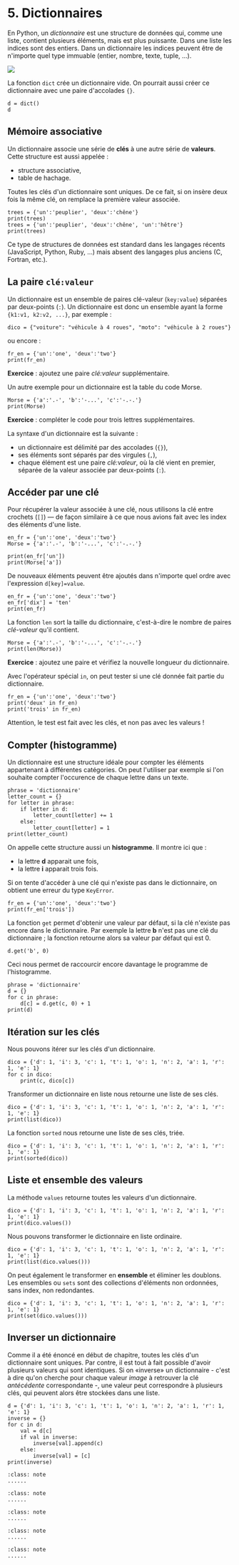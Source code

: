 # 5. Dictionnaires

En Python, un _dictionnaire_ est une structure de données qui, comme une liste, contient plusieurs éléments, mais est plus puissante. Dans une liste les indices sont des entiers. Dans un dictionnaire les indices peuvent être de n'importe quel type immuable (entier, nombre, texte, tuple, ...).

![](dict.jpg)

La fonction `dict` crée un dictionnaire vide. On pourrait aussi créer ce dictionnaire avec une paire d'accolades `{}`. 

```{code-block} python
d = dict()
d
```

## Mémoire associative

Un dictionnaire associe une série de **clés** à une autre série de **valeurs**. Cette structure est aussi appelée :

- structure associative,
- table de hachage.

Toutes les clés d'un dictionnaire sont uniques. De ce fait, si on insère deux fois la même clé, on remplace la première valeur associée. 

```{codeplay}
trees = {'un':'peuplier', 'deux':'chêne'}
print(trees)
trees = {'un':'peuplier', 'deux':'chêne', 'un':'hêtre'}
print(trees)
```

Ce type de structures de données est standard dans les langages récents (JavaScript, Python, Ruby, ...) mais absent des langages plus anciens (C, Fortran, etc.).

## La paire `clé:valeur`
Un dictionnaire est un ensemble de paires clé-valeur (`key:value`) séparées par deux-points (`:`). Un dictionnaire est donc un ensemble ayant la forme `{k1:v1, k2:v2, ...}`, par exemple :

    dico = {"voiture": "véhicule à 4 roues", "moto": "véhicule à 2 roues"} 

ou encore :

```{codeplay}
fr_en = {'un':'one', 'deux':'two'}
print(fr_en)
```

**Exercice** : ajoutez une paire *clé:valeur* supplémentaire.

Un autre exemple pour un dictionnaire est la table du code Morse.

```{codeplay}
Morse = {'a':'.-', 'b':'-...', 'c':'-.-.'}
print(Morse)
```

**Exercice** : compléter le code pour trois lettres supplémentaires.

La syntaxe d'un dictionnaire est la suivante :

- un dictionnaire est délimité par des accolades (`{}`),
- ses éléments sont séparés par des virgules (`,`),
- chaque élément est une paire *clé:valeur*, où la clé vient en premier, séparée de la valeur associée par deux-points (`:`).

## Accéder par une clé
Pour récupérer la valeur associée à une clé, nous utilisons la clé entre crochets (`[]`) — de façon similaire à ce que nous avions fait avec les index des éléments d'une liste.

```{codeplay}
en_fr = {'un':'one', 'deux':'two'}
Morse = {'a':'.-', 'b':'-...', 'c':'-.-.'}

print(en_fr['un'])
print(Morse['a'])
```

De nouveaux éléments peuvent être ajoutés dans n'importe quel ordre avec l'expression `d[key]=value`.

```{codeplay}
en_fr = {'un':'one', 'deux':'two'}
en_fr['dix'] = 'ten'
print(en_fr)
```

La fonction `len` sort la taille du dictionnaire, c'est-à-dire le nombre de paires *clé-valeur* qu'il contient.

```{codeplay}
Morse = {'a':'.-', 'b':'-...', 'c':'-.-.'}
print(len(Morse))
```

**Exercice** : ajoutez une paire et vérifiez la nouvelle longueur du dictionnaire.

Avec l'opérateur spécial `in`, on peut tester si une clé donnée fait partie du dictionnaire.

```{codeplay}
fr_en = {'un':'one', 'deux':'two'}
print('deux' in fr_en)
print('trois' in fr_en)
```

Attention, le test est fait avec les clés, et non pas avec les valeurs !

## Compter (histogramme)

Un dictionnaire est une structure idéale pour compter les éléments appartenant à différentes catégories. On peut l'utiliser par exemple si l'on souhaite compter l'occurence de chaque lettre dans un texte.

```{codeplay}
phrase = 'dictionnaire'
letter_count = {}
for letter in phrase:
    if letter in d:
        letter_count[letter] += 1
    else:
        letter_count[letter] = 1
print(letter_count)
```

On appelle cette structure aussi un **histogramme**. Il montre ici que :

- la lettre **d** apparait une fois,
- la lettre **i** apparait trois fois.

Si on tente d'accéder à une clé qui n'existe pas dans le dictionnaire, on obtient une erreur du type `KeyError`.
```{codeplay}
fr_en = {'un':'one', 'deux':'two'}
print(fr_en['trois'])
```

La fonction `get` permet d'obtenir une valeur par défaut</span><!-- REVIEW/JPP: dire auparavant que faire un lookup avec [] et une clé non existante est une erreur -->, si la clé n'existe pas encore dans le dictionnaire. Par exemple la lettre **b** n'est pas une clé du dictionnaire ; la fonction retourne alors sa valeur par défaut qui est 0.

```ipython
d.get('b', 0)
```

Ceci nous permet de raccourcir encore davantage le programme de l'histogramme.

```{codeplay}
phrase = 'dictionnaire'
d = {}
for c in phrase:
    d[c] = d.get(c, 0) + 1
print(d)
```

## Itération sur les clés
Nous pouvons itérer sur les clés d'un dictionnaire.<!-- REVIEW/JPP: Cet exemple me semble aussi très cryptique avec ces noms de variables -->

```{codeplay}
dico = {'d': 1, 'i': 3, 'c': 1, 't': 1, 'o': 1, 'n': 2, 'a': 1, 'r': 1, 'e': 1}
for c in dico:
    print(c, dico[c])
```

Transformer un dictionnaire en liste nous retourne une liste de ses clés.

```{codeplay}
dico = {'d': 1, 'i': 3, 'c': 1, 't': 1, 'o': 1, 'n': 2, 'a': 1, 'r': 1, 'e': 1}
print(list(dico))
```

La fonction `sorted` nous retourne une liste de ses clés, triée.

```{codeplay}
dico = {'d': 1, 'i': 3, 'c': 1, 't': 1, 'o': 1, 'n': 2, 'a': 1, 'r': 1, 'e': 1}
print(sorted(dico))
```

## Liste et ensemble des valeurs

La méthode `values` retourne toutes les valeurs d'un dictionnaire.

```{codeplay}
dico = {'d': 1, 'i': 3, 'c': 1, 't': 1, 'o': 1, 'n': 2, 'a': 1, 'r': 1, 'e': 1}
print(dico.values())
```

Nous pouvons transformer le dictionnaire en liste ordinaire.

```{codeplay}
dico = {'d': 1, 'i': 3, 'c': 1, 't': 1, 'o': 1, 'n': 2, 'a': 1, 'r': 1, 'e': 1}
print(list(dico.values()))
```

On peut également le transformer en **ensemble** et éliminer les doublons. Les ensembles ou `sets` sont des collections d'éléments non ordonnées, sans index, non redondantes.

```{codeplay}
dico = {'d': 1, 'i': 3, 'c': 1, 't': 1, 'o': 1, 'n': 2, 'a': 1, 'r': 1, 'e': 1}
print(set(dico.values()))
```

## Inverser un dictionnaire

Comme il a été énoncé en début de chapitre, toutes les clés d'un dictionnaire sont uniques. Par contre, il est tout à fait possible d'avoir plusieurs valeurs qui sont identiques. Si on «inverse» un dictionnaire - c'est à dire qu'on cherche pour chaque valeur *image* à retrouver la clé *antécédente* correspondante -, une valeur peut correspondre à plusieurs clés, qui peuvent alors être stockées dans une liste. 

```{codeplay}
d = {'d': 1, 'i': 3, 'c': 1, 't': 1, 'o': 1, 'n': 2, 'a': 1, 'r': 1, 'e': 1}
inverse = {}
for c in d:
    val = d[c]
    if val in inverse:
        inverse[val].append(c)
    else:
        inverse[val] = [c]
print(inverse)
```



````{admonition} Exercice 1 : 
:class: note
......
```` 

````{admonition} Exercice 2 : 
:class: note
......
```` 

````{admonition} Exercice 3 : 
:class: note
......
````

````{admonition} Exercice 4 : 
:class: note
......
```` 

````{admonition} Exercice 5 : 
:class: note
......
```` 
